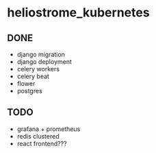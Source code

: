 # heliostrome_kubernetes

## DONE 
* django migration
* django deployment
* celery workers 
* celery  beat
* flower
* postgres

## TODO
* grafana + prometheus
* redis clustered
* react frontend???
